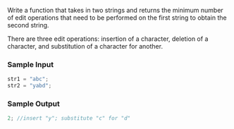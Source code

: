 Write a function that takes in two strings and returns the minimum number of edit operations that need to be performed on the first string to obtain the second string.

There are three edit operations: insertion of a character, deletion of a character, and substitution of a character for another.

### Sample Input

```javascript
str1 = "abc";
str2 = "yabd";
```

### Sample Output

```javascript
2; //insert "y"; substitute "c" for "d"
```
